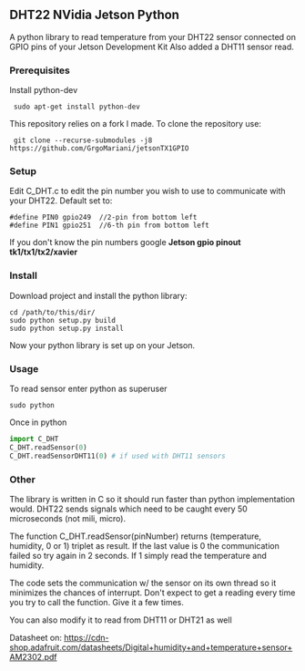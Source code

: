 ## DHT22 NVidia Jetson Python
A python library to read temperature from your DHT22 sensor connected on GPIO pins of your Jetson Development Kit
Also added a DHT11 sensor read.

### Prerequisites
Install python-dev
```
 sudo apt-get install python-dev
```

This repository relies on a fork I made. To clone the repository use:
```
 git clone --recurse-submodules -j8 https://github.com/GrgoMariani/jetsonTX1GPIO
```

### Setup
Edit C_DHT.c to edit the pin number you wish to use to communicate with your DHT22.
Default set to:
 ```
 #define PIN0 gpio249  //2-pin from bottom left
 #define PIN1 gpio251  //6-th pin from bottom left
 ```
If you don't know the pin numbers google __Jetson gpio pinout tk1/tx1/tx2/xavier__

### Install
Download project and install the python library:
 ```
 cd /path/to/this/dir/
 sudo python setup.py build
 sudo python setup.py install
 ```

Now your python library is set up on your Jetson.

### Usage
To read sensor enter python as superuser

 ```
 sudo python
 ```
 Once in python
 ```python
 import C_DHT
 C_DHT.readSensor(0)
 C_DHT.readSensorDHT11(0) # if used with DHT11 sensors
 ```


### Other
The library is written in C so it should run faster than python implementation would. DHT22 sends signals which need to be caught every 50 microseconds (not mili, micro).

The function C_DHT.readSensor(pinNumber) returns (temperature, humidity, 0 or 1) triplet as result.
If the last value is 0 the communication failed so try again in 2 seconds. If 1 simply read the temperature and humidity.


The code sets the communication w/ the sensor on its own thread so it minimizes the chances of interrupt.
Don't expect to get a reading every time you try to call the function. Give it a few times.

You can also modify it to read from DHT11 or DHT21 as well

Datasheet on: https://cdn-shop.adafruit.com/datasheets/Digital+humidity+and+temperature+sensor+AM2302.pdf